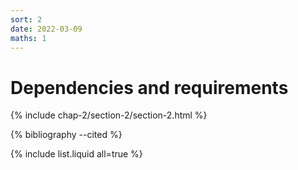 ```yaml
---
sort: 2
date: 2022-03-09
maths: 1
---
```


# Dependencies and requirements

{% include chap-2/section-2/section-2.html %}

{% bibliography --cited %}

{% include list.liquid all=true %}
